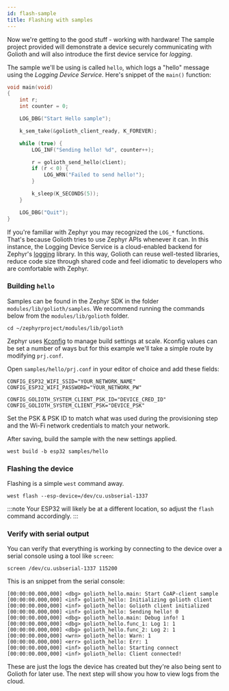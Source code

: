 ```yaml
---
id: flash-sample
title: Flashing with samples
---
```


Now we're getting to the good stuff - working with hardware! The sample project provided will demonstrate a device securely communicating with Golioth and will also introduce the first device service for _logging_.

The sample we'll be using is called `hello`, which logs a "hello" message using the _Logging Device Service_. Here's snippet of the `main()` function:

```cpp
void main(void)
{
	int r;
	int counter = 0;

	LOG_DBG("Start Hello sample");

	k_sem_take(&golioth_client_ready, K_FOREVER);

	while (true) {
		LOG_INF("Sending hello! %d", counter++);

		r = golioth_send_hello(client);
		if (r < 0) {
			LOG_WRN("Failed to send hello!");
		}

		k_sleep(K_SECONDS(5));
	}

	LOG_DBG("Quit");
}
```

If you're familiar with Zephyr you may recognized the `LOG_*` functions. That's because Golioth tries to use Zephyr APIs whenever it can. In this instance, the Logging Device Service is a cloud-enabled backend for Zephyr's [logging](https://docs.zephyrproject.org/latest/reference/logging/index.html) library. In this way, Golioth can reuse well-tested libraries, reduce code size through shared code and feel idiomatic to developers who are comfortable with Zephyr.

### Building `hello`

Samples can be found in the Zephyr SDK in the folder `modules/lib/golioth/samples`. We recommend running the commands below from the `modules/lib/golioth` folder.

```
cd ~/zephyrproject/modules/lib/golioth
```

Zephyr uses [Kconfig](https://docs.zephyrproject.org/latest/guides/kconfig/index.html) to manage build settings at scale. Kconfig values can be set a number of ways but for this example we'll take a simple route by modifying `prj.conf`.

Open `samples/hello/prj.conf` in your editor of choice and add these fields:

```
CONFIG_ESP32_WIFI_SSID="YOUR_NETWORK_NAME"
CONFIG_ESP32_WIFI_PASSWORD="YOUR_NETWORK_PW"

CONFIG_GOLIOTH_SYSTEM_CLIENT_PSK_ID="DEVICE_CRED_ID"
CONFIG_GOLIOTH_SYSTEM_CLIENT_PSK="DEVICE_PSK"
```

Set the PSK & PSK ID to match what was used during the provisioning step and the Wi-Fi network credentials to match your network.

After saving, build the sample with the new settings applied.

```
west build -b esp32 samples/hello
```

### Flashing the device

Flashing is a simple `west` command away.

```
west flash --esp-device=/dev/cu.usbserial-1337
```

:::note
Your ESP32 will likely be at a different location, so adjust the `flash` command accordingly.
:::

### Verify with serial output

You can verify that everything is working by connecting to the device over a serial console using a tool like `screen`:

```
screen /dev/cu.usbserial-1337 115200
```

This is an snippet from the serial console:

```
[00:00:00.000,000] <dbg> golioth_hello.main: Start CoAP-client sample
[00:00:00.000,000] <inf> golioth_hello: Initializing golioth client
[00:00:00.000,000] <inf> golioth_hello: Golioth client initialized
[00:00:00.000,000] <inf> golioth_hello: Sending hello! 0
[00:00:00.000,000] <dbg> golioth_hello.main: Debug info! 1
[00:00:00.000,000] <dbg> golioth_hello.func_1: Log 1: 1
[00:00:00.000,000] <dbg> golioth_hello.func_2: Log 2: 1
[00:00:00.000,000] <wrn> golioth_hello: Warn: 1
[00:00:00.000,000] <err> golioth_hello: Err: 1
[00:00:00.000,000] <inf> golioth_hello: Starting connect
[00:00:00.000,000] <inf> golioth_hello: Client connected!
```

These are just the logs the device has created but they're also being sent to Golioth for later use. The next step will show you how to view logs from the cloud.

